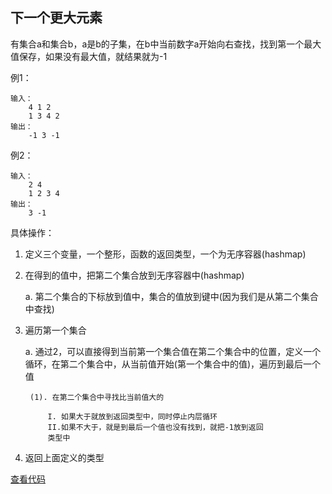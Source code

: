 ## 下一个更大元素

有集合a和集合b，a是b的子集，在b中当前数字a开始向右查找，找到第一个最大值保存，如果没有最大值，就结果就为-1

例1：
```
输入：
    4 1 2
    1 3 4 2
输出：
    -1 3 -1
```

例2：
```
输入：
    2 4
    1 2 3 4
输出：
    3 -1
```
具体操作：

1. 定义三个变量，一个整形，函数的返回类型，一个为无序容器(hashmap)

2. 在得到的值中，把第二个集合放到无序容器中(hashmap)

    a. 第二个集合的下标放到值中，集合的值放到键中(因为我们是从第二个集合中查找)

3. 遍历第一个集合

    a. 通过2，可以直接得到当前第一个集合值在第二个集合中的位置，定义一个循环，在第二个集合中，从当前值开始(第一个集合中的值)，遍历到最后一个值

        (1). 在第二个集合中寻找比当前值大的

            I. 如果大于就放到返回类型中，同时停止内层循环
            II.如果不大于，就是到最后一个值也没有找到，就把-1放到返回
            类型中
    
4. 返回上面定义的类型

[查看代码]()
